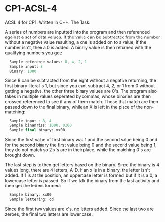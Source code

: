 # CP1-ACSL-4
ACSL 4 for CP1.  Written in C++.
The Task:

A series of numbers are inputted into the program and then referenced against a set of data values.  If the value can be subtracted from the number without a negative value resulting, a one is added on to a value, if the number isn't, then a 0 is added. A binary value is then returned with the qualifying numbers you get:
```c++
  Sample reference values: 8, 4, 2, 1
  Sample input: 8
  Binary: 1000
```
Since 8 can be subtracted from the eight without a negative returning, the first binary literal is 1, but since you cant subtract 4, 2, or 1 from 0 without getting a negative, the other three binary values are 0's.  The program also takes in multiple values seperated by commas, whose binaries are then crossed referenced to see if any of them match. Those that match are then passed down to the final binary, while an X is left in the place of the non-matching:
```c++
  Sample input : 8, 4
  Sample binanries: 1000, 0100
  Sample final binary: xx00
```
Since the first value of first binary was 1 and the second value being 0 and for the second binary the first value being 0 and the second value being 1, they do not match so 2 x's are in their place, while the matching 0's are brought down.

The last step is to then get letters based on the binary.  Since the binary is 4 values long, there are 4 letters, A-D.  If an x is in a binary, the letter isn't added. If 1 is at the position, an uppercase letter is formed, but if it is a 0, a lowercase letter is passed.  So if we talk the binary from the last activity and then get the letters formed:
```c++
  Sample binary: xx00
  Sample lettering: cd
```
Since the first two values are x's, no letters added.  Since the last two are zeroes, the final two letters are lower case.
